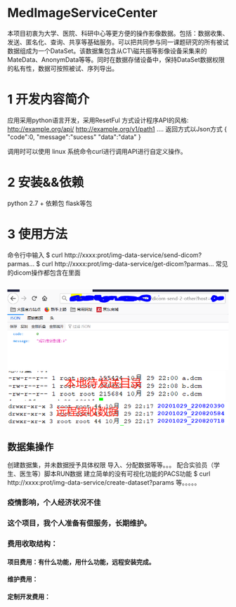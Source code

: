 # MedImageServiceCenter
本项目初衷为大学、医院、科研中心等更方便的操作影像数据。包括：数据收集、发送、匿名化、查询、共享等基础服务。可以把共同参与同一课题研究的所有被试数据组成为一个DataSet。该数据集包含从CT\磁共振等影像设备采集来的MateData、AnonymData等等。同时在数据存储设备中，保持DataSet数据权限的私有性，数据可按照被试、序列导出。
# 1 开发内容简介
应用采用python语言开发，采用ResetFul 方式设计程序API的风格:
http://example.org/api/
http://example.org/v1/path1
....
返回方式以Json方式
{
"code":0,
"message":"sucess"
"data":"data"
}

调用时可以使用
linux 系统命令curl进行调用API进行自定义操作。

# 2 安装&&依赖
python 2.7 +
依赖包
flask等包
# 3 使用方法
命令行中输入
$ curl  http://xxxx:prot/img-data-service/send-dicom?parmas...
$ curl  http://xxxx:prot/img-data-service/get-dicom?parmas...
常见的dicom操作都包含在里面
##
![image](https://github.com/codeson007/MedImageServiceCenter/blob/main/public/image/send.PNG)
![image](https://github.com/codeson007/MedImageServiceCenter/blob/main/public/image/pre-send.png)
![image](https://github.com/codeson007/MedImageServiceCenter/blob/main/public/image/pos-send.png)


## 数据集操作
创建数据集，并未数据授予具体权限
导入、分配数据等等。。。
配合实验员（学生、医生等）脚本RUN数据
建立简单的没有可视化功能的PACS功能
$ curl  http://xxxx:prot/img-data-service/create-dataset?params
等。。。。。
### 疫情影响，个人经济状况不佳
### 这个项目，我个人准备有偿服务，长期维护。
### 费用收取结构：
#### 项目费用：有什么功能，用什么功能，远程安装完成。
#### 维护费用：
#### 定制开发费用：
